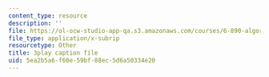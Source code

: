 ```yaml
---
content_type: resource
description: ''
file: https://ol-ocw-studio-app-qa.s3.amazonaws.com/courses/6-890-algorithmic-lower-bounds-fun-with-hardness-proofs-fall-2014/5ea2b5a6f60e59bf88ec5d6a50334e20_ctxnYDAIDO4.vtt
file_type: application/x-subrip
resourcetype: Other
title: 3play caption file
uid: 5ea2b5a6-f60e-59bf-88ec-5d6a50334e20
---
```

